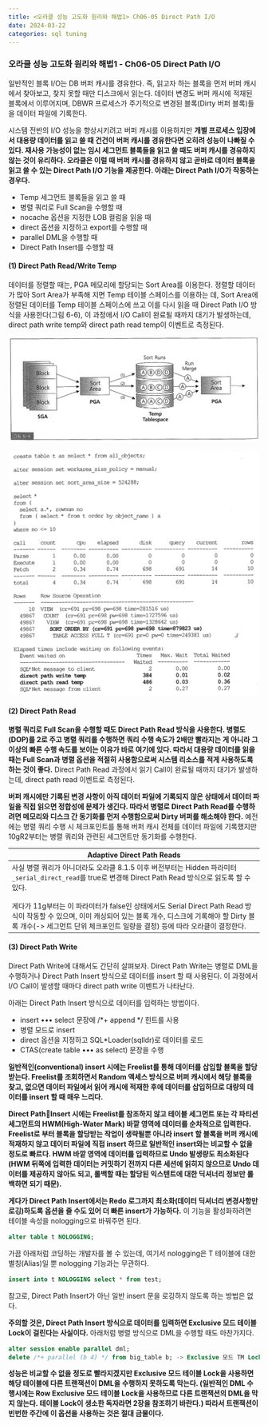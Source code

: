 ```yaml
---
title: <오라클 성능 고도화 원리와 해법1> Ch06-05 Direct Path I/O
date: 2024-03-22
categories: sql tuning
---
```



### 오라클 성능 고도화 원리와 해법1 - Ch06-05 Direct Path I/O

일반적인 블록 I/O는 DB 버퍼 캐시를 경유한다. 즉, 읽고자 하는 블록을 먼저 버퍼 캐시에서 찾아보고, 찾지 못할 때만 디스크에서 읽는다. 데이터 변경도 버퍼 캐시에 적재된 블록에서 이루어지며, DBWR 프로세스가 주기적으로 변경된 블록(Dirty 버퍼 블록)들을 데이터 파일에 기록한다.

시스템 전반의 I/O 성능을 향상시키려고 버퍼 캐시를 이용하지만 **개별 프로세스 입장에서 대용량 데이터를 읽고 쓸 때 건건이 버퍼 캐시를 경유한다면 오히려 성능이 나빠질 수 있다. 재사용 가능성이 없는 임시 세그먼트 블록들을 읽고 쓸 때도 버퍼 캐시를 경유하지 않는 것이 유리하다. 오라클은 이럴 때 버퍼 캐시를 경유하지 않고 곧바로 데이터 블록을 읽고 쓸 수 있는 Direct Path I/O 기능을 제공한다. 아래는 Direct Path I/O가 작동하는 경우다.**

- Temp 세그먼트 블록들을 읽고 쓸 때
- 병렬 쿼리로 Full Scan을 수행할 때
- nocache 옵션을 지정한 LOB 컬럼을 읽을 때
- direct 옵션을 지정하고 export를 수행할 때
- parallel DML을 수행할 때
- Direct Path Insert를 수행할 때

#### (1) Direct Path Read/Write Temp

데이터를 정렬할 때는, PGA 메모리에 할당되는 Sort Area를 이용한다. 정렬할 데이터가 많아 Sort Area가 부족해 지면 Temp 테이블 스페이스를 이용하는 데, Sort Area에 정렬된 데이터를 Temp 테이블 스페이스에 쓰고 이를 다시 읽을 때 Direct Path I/O 방식을 사용한다(그림 6-6), 이 과정에서 I/O Call이 완료될 때까지 대기가 발생하는데, direct path write temp와 direct path read temp이 이벤트로 측정된다.

![](/assets/images/sqlp/sqlp1-06-05-1-img6-6.png)

![](/assets/images/sqlp/sqlp1-06-05-1-sql1.png)

#### (2) Direct Path Read

**병렬 쿼리로 Full Scan을 수행할 때도 Direct Path Read 방식을 사용한다. 병렬도(DOP)를 2로 주고 병렬 쿼리를 수행하면 쿼리 수행 속도가 2배만 빨라지는 게 아니라 그 이상의 빠른 수행 속도를 보이는 이유가 바로 여기에 있다. 따라서 대용량 데이터를 읽을 때는 Full Scan과 병렬 옵션을 적절히 사용함으로써 시스템 리소스를 적게 사용하도록 하는 것이 좋다.** Direct Path Read 과정에서 읽기 Call이 완료될 때까지 대기가 발생하는데, direct path read 이벤트로 측정된다.

**버퍼 캐시에만 기록된 변경 사항이 아직 데이터 파일에 기록되지 않은 상태에서 데이터 파일을 직접 읽으면 정합성에 문제가 생긴다. 따라서 병렬로 Direct Path Read를 수행하려면 메모리와 디스크 간 동기화를 먼저 수행함으로써 Dirty 버퍼를 해소해야 한다.** 예전에는 병렬 쿼리 수행 시 체크포인트를 통해 버퍼 캐시 전체를 데이터 파일에 기록했지만 10gR2부터는 병렬 쿼리와 관련된 세그먼트만 동기화를 수행한다.

| Adaptive Direct Path Reads                                                                                                                                                                                                                                                          |
| ----------------------------------------------------------------------------------------------------------------------------------------------------------------------------------------------------------------------------------------------------------------------------------- |
| 사실 병렬 쿼리가 아니더라도 오라클 8.1.5 이후 버전부터는 Hidden 파라미터 `_serial_direct_read`를 true로 변경해 Direct Path Read 방식으로 읽도록 할 수 있다.<br><br>게다가 11g부터는 이 파라미터가 false인 상태에서도 Serial Direct Path Read 방식이 작동할 수 있으며, 이미 캐싱되어 있는 블록 개수, 디스크에 기록해야 할 Dirty 블록 개수(-> 세그먼트 단위 체크포인트 일량을 결정) 등에 따라 오라클이 결정한다. |

#### (3) Direct Path Write

Direct Path Write에 대해서도 간단히 살펴보자. Direct Path Write는 병렬로 DML을 수행하거나 Direct Path Insert 방식으로 데이터를 insert 할 때 사용된다. 이 과정에서 I/O Call이 발생할 때마다 direct path write 이벤트가 나타난다.

아래는 Direct Path Insert 방식으로 데이터를 입력하는 방법이다.

- insert ••• select 문장에 /\*+ append \*/ 힌트를 사용
- 병렬 모드로 insert
- direct 옵션을 지정하고 SQL\*Loader(sqlldr)로 데이터를 로드
- CTAS(create table ••• as select) 문장을 수행

**일반적인(conventional) insert 시에는 Freelist를 통해 데이터를 삽입할 블록을 할당받는다. Freelist를 조회하면서 Random 액세스 방식으로 버퍼 캐시에서 해당 블록을 찾고, 없으면 데이터 파일에서 읽어 캐시에 적재한 후에 데이터를 삽입하므로 대량의 데이터를 insert 할 때 매우 느리다.**

**Direct PathInsert 시에는 Freelist를 참조하지 않고 테이블 세그먼트 또는 각 파티션 세그먼트의 HWM(High-Water Mark) 바깥 영역에 데이터를 순차적으로 입력한다. Freelist로 부터 블록을 할당받는 작업이 생략될뿐 아니라 insert 할 블록을 버퍼 캐시에 적재하지 않고 데이터 파일에 직접 insert 하므로 일반적인 insert와는 비교할 수 없을 정도로 빠르다. HWM 바깥 영역에 데이터를 입력하므로 Undo 발생량도 최소화된다(HWM 뒤쪽에 입력한 데이터는 커밋하기 전까지 다른 세션에 읽히지 않으므로 Undo 데이터를 제공하지 않아도 되고, 롤백할 때는 할당된 익스텐트에 대한 딕셔너리 정보만 롤백하면 되기 때문).**

**게다가 Direct Path Insert에서는 Redo 로그까지 최소화(데이터 딕셔너리 변경사항만 로깅)하도록 옵션을 줄 수도 있어 더 빠른 insert가 가능하다.** 이 기능을 활성화하려면 테이블 속성을 nologging으로 바꿔주면 된다.

```sql
alter table t NOLOGGING;
```

가끔 아래처럼 코딩하는 개발자를 볼 수 있는데, 여기서 nologging은 T 테이블에 대한 별칭(Alias)일 뿐 nologging 기능과는 무관하다.

```sql
insert into t NOLOGGING select * from test;
```

참고로, Direct Path Insert가 아닌 일반 insert 문을 로깅하지 않도록 하는 방법은 없다.

**주의할 것은, Direct Path Insert 방식으로 데이터를 입력하면 Exclusive 모드 테이블 Lock이 걸린다는 사실이다.** 아래처럼 병렬 방식으로 DML을 수행할 때도 마찬가지다.

```sql
alter session enable parallel dml;
delete /*+ parallel (b 4) */ from big_table b; -> Exclusive 모드 TM Lock!!
```

**성능은 비교할 수 없을 정도로 빨라지겠지만 Exclusive 모드 테이블 Lock을 사용하면 해당 테이블에 다른 트랜잭션이 DML을 수행하지 못하도록 막는다. (일반적인 DML 수행시에는 Row Exclusive 모드 테이블 Lock을 사용하므로 다른 트랜잭션의 DML을 막지 않는다. 테이블 Lock이 생소한 독자라면 2장을 참조하기 바란다.) 따라서 트랜잭션이 빈번한 주간에 이 옵션을 사용하는 것은 절대 금물이다.**

